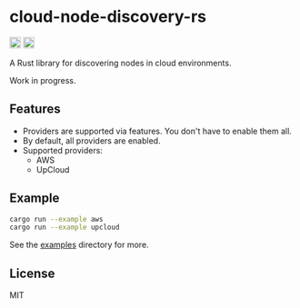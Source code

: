 # cloud-node-discovery-rs

[<img alt="crates.io" src="https://img.shields.io/crates/v/cloud-node-discovery.svg?style=for-the-badge&color=fc8d62&logo=rust" height="20">](https://crates.io/crates/cloud-node-discovery)
[<img alt="docs.rs" src="https://img.shields.io/docsrs/cloud-node-discovery?style=for-the-badge&logo=docs.rs&label=docs.rs&labelColor=555555" height="20">](https://docs.rs/cloud-node-discovery)


A Rust library for discovering nodes in cloud environments.

Work in progress.

## Features

- Providers are supported via features. You don't have to enable them all.
- By default, all providers are enabled.
- Supported providers:
  - AWS
  - UpCloud

## Example

```bash
cargo run --example aws
cargo run --example upcloud
```

See the [examples](examples) directory for more.

## License

MIT
